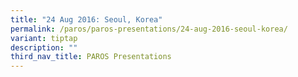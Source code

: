 ```yaml
---
title: "24 Aug 2016: Seoul, Korea"
permalink: /paros/paros-presentations/24-aug-2016-seoul-korea/
variant: tiptap
description: ""
third_nav_title: PAROS Presentations
---
```

